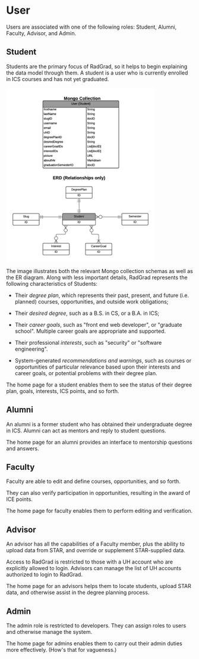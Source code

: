 # User

Users are associated with one of the following roles: Student, Alumni, Faculty, Advisor, and Admin.

## Student

Students are the primary focus of RadGrad, so it helps to begin explaining the data model through them. A student is a user who is currently enrolled in ICS courses and has not yet graduated. 

<img src="images/Student.png" width="400px">

The image illustrates both the relevant Mongo collection schemas as well as the ER diagram.  Along with less important details, RadGrad represents the following characteristics of Students:

  * Their *degree plan*, which represents their past, present, and future (i.e. planned) courses, opportunities, and outside work obligations;
  
  * Their *desired degree*, such as a B.S. in CS, or a B.A. in ICS;
  
  * Their *career goals*, such as "front end web developer", or "graduate school".  Multiple career goals are appropriate and supported.
  
  * Their professional *interests*, such as "security" or "software engineering".
  
  * System-generated *recommendations and warnings*, such as courses or opportunities of particular relevance based upon their interests and career goals, or potential problems with their degree plan. 
  
The home page for a student enables them to see the status of their degree plan, goals, interests, ICS points, and so forth.
 

## Alumni

An alumni is a former student who has obtained their undergraduate degree in ICS.  Alumni can act as mentors and reply to student questions.  

The home page for an alumni provides an interface to mentorship questions and answers.  

## Faculty

Faculty are able to edit and define courses, opportunities, and so forth. 

They can also verify participation in opportunities, resulting in the award of ICE points. 

The home page for faculty enables them to perform editing and verification.

## Advisor

An advisor has all the capabilities of a Faculty member, plus the ability to upload data from STAR, and override or supplement STAR-supplied data. 

Access to RadGrad is restricted to those with a UH account who are explicitly allowed to login.  Advisors can manage the list of UH accounts authorized to login to RadGrad.

The home page for an advisors helps them to locate students, upload STAR data, and otherwise assist in the degree planning process.

## Admin

The admin role is restricted to developers. They can assign roles to users and otherwise manage the system.

The home page for admins enables them to carry out their admin duties more effectively. (How's that for vagueness.)
